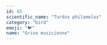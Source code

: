 ```yaml
---
id: 85
scientific_name: "Turdus philomelos"
category: "bird"
emoji: "🐦"
name: "Grive musicienne"
---
```


